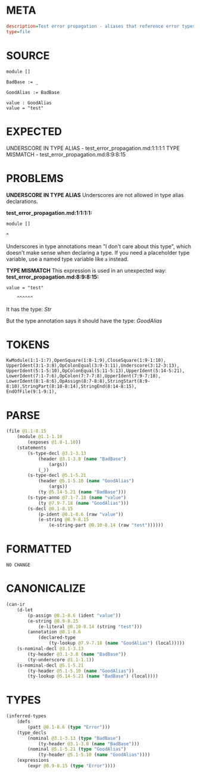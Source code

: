 # META
~~~ini
description=Test error propagation - aliases that reference error types should not propagate errors
type=file
~~~
# SOURCE
~~~roc
module []

BadBase := _

GoodAlias := BadBase

value : GoodAlias
value = "test"
~~~
# EXPECTED
UNDERSCORE IN TYPE ALIAS - test_error_propagation.md:1:1:1:1
TYPE MISMATCH - test_error_propagation.md:8:9:8:15
# PROBLEMS
**UNDERSCORE IN TYPE ALIAS**
Underscores are not allowed in type alias declarations.

**test_error_propagation.md:1:1:1:1:**
```roc
module []
```
^

Underscores in type annotations mean "I don't care about this type", which doesn't make sense when declaring a type. If you need a placeholder type variable, use a named type variable like `a` instead.

**TYPE MISMATCH**
This expression is used in an unexpected way:
**test_error_propagation.md:8:9:8:15:**
```roc
value = "test"
```
        ^^^^^^

It has the type:
    _Str_

But the type annotation says it should have the type:
    _GoodAlias_

# TOKENS
~~~zig
KwModule(1:1-1:7),OpenSquare(1:8-1:9),CloseSquare(1:9-1:10),
UpperIdent(3:1-3:8),OpColonEqual(3:9-3:11),Underscore(3:12-3:13),
UpperIdent(5:1-5:10),OpColonEqual(5:11-5:13),UpperIdent(5:14-5:21),
LowerIdent(7:1-7:6),OpColon(7:7-7:8),UpperIdent(7:9-7:18),
LowerIdent(8:1-8:6),OpAssign(8:7-8:8),StringStart(8:9-8:10),StringPart(8:10-8:14),StringEnd(8:14-8:15),
EndOfFile(9:1-9:1),
~~~
# PARSE
~~~clojure
(file @1.1-8.15
	(module @1.1-1.10
		(exposes @1.8-1.10))
	(statements
		(s-type-decl @3.1-3.13
			(header @3.1-3.8 (name "BadBase")
				(args))
			(_))
		(s-type-decl @5.1-5.21
			(header @5.1-5.10 (name "GoodAlias")
				(args))
			(ty @5.14-5.21 (name "BadBase")))
		(s-type-anno @7.1-7.18 (name "value")
			(ty @7.9-7.18 (name "GoodAlias")))
		(s-decl @8.1-8.15
			(p-ident @8.1-8.6 (raw "value"))
			(e-string @8.9-8.15
				(e-string-part @8.10-8.14 (raw "test"))))))
~~~
# FORMATTED
~~~roc
NO CHANGE
~~~
# CANONICALIZE
~~~clojure
(can-ir
	(d-let
		(p-assign @8.1-8.6 (ident "value"))
		(e-string @8.9-8.15
			(e-literal @8.10-8.14 (string "test")))
		(annotation @8.1-8.6
			(declared-type
				(ty-lookup @7.9-7.18 (name "GoodAlias") (local)))))
	(s-nominal-decl @3.1-3.13
		(ty-header @3.1-3.8 (name "BadBase"))
		(ty-underscore @1.1-1.1))
	(s-nominal-decl @5.1-5.21
		(ty-header @5.1-5.10 (name "GoodAlias"))
		(ty-lookup @5.14-5.21 (name "BadBase") (local))))
~~~
# TYPES
~~~clojure
(inferred-types
	(defs
		(patt @8.1-8.6 (type "Error")))
	(type_decls
		(nominal @3.1-3.13 (type "BadBase")
			(ty-header @3.1-3.8 (name "BadBase")))
		(nominal @5.1-5.21 (type "GoodAlias")
			(ty-header @5.1-5.10 (name "GoodAlias"))))
	(expressions
		(expr @8.9-8.15 (type "Error"))))
~~~
